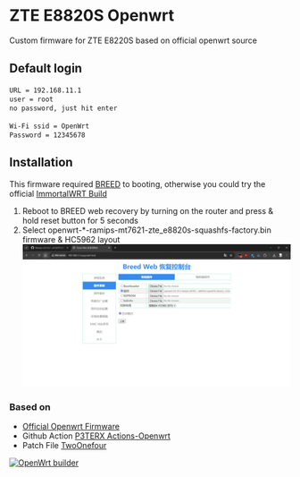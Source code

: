 # ZTE E8820S Openwrt
Custom firmware for ZTE E8220S based on official openwrt source

## Default login
```
URL = 192.168.11.1
user = root
no password, just hit enter

Wi-Fi ssid = OpenWrt
Password = 12345678
```

## Installation
This firmware required [BREED](https://breed.hackpascal.net/) to booting, otherwise you could try the official [ImmortalWRT Build](https://firmware-selector.immortalwrt.org/)

1. Reboot to BREED web recovery by turning on the router and press & hold reset button for 5 seconds
2. Select openwrt-*-ramips-mt7621-zte_e8820s-squashfs-factory.bin firmware & HC5962 layout
![Installation](image/BREED.webp)

### Based on
- [Official Openwrt Firmware](https://github.com/openwrt/openwrt)
- Github Action [P3TERX Actions-Openwrt](https://github.com/P3TERX/Actions-OpenWrt/)
- Patch File [TwoOnefour](https://github.com/TwoOnefour/E8820S-OpenWrt)

[![OpenWrt builder](https://github.com/srt19/ZTE-E8820S/actions/workflows/openwrt-builder.yml/badge.svg?branch=main)](https://github.com/srt19/ZTE-E8820S/actions/workflows/openwrt-builder.yml)